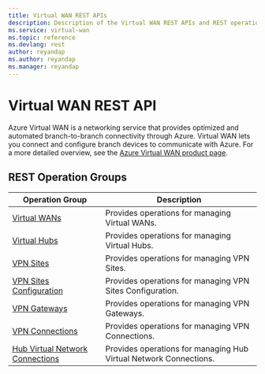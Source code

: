 ```yaml
---
title: Virtual WAN REST APIs
description: Description of the Virtual WAN REST APIs and REST operation groups.
ms.service: virtual-wan
ms.topic: reference
ms.devlang: rest
author: reyandap 
ms.author: reyandap 
ms.manager: reyandap
---
```


# Virtual WAN REST API

Azure Virtual WAN is a networking service that provides optimized and automated branch-to-branch connectivity through Azure. Virtual WAN lets you connect and configure branch devices to communicate with Azure. For a more detailed overview, see the [Azure Virtual WAN product page](https://go.microsoft.com/fwlink/p/?LinkId=2004389).

## REST Operation Groups 

|Operation Group|Description|
|---|---|
|[Virtual WANs](xref:management.azure.com.virtualwan.virtualwans)   |Provides operations for managing Virtual WANs.|
|[Virtual Hubs](xref:management.azure.com.virtualwan.virtualhubs)   | Provides operations for managing Virtual Hubs.|
|[VPN Sites](xref:management.azure.com.virtualwan.vpnsites)  |Provides operations for managing VPN Sites.|
|[VPN Sites Configuration](xref:management.azure.com.virtualwan.vpnsitesconfiguration)   |Provides operations for managing VPN Sites Configuration.|
|[VPN Gateways](xref:management.azure.com.virtualwan.vpngateways)  |Provides operations for managing VPN Gateways.|
|[VPN Connections](xref:management.azure.com.virtualwan.vpnconnections)   | Provides operations for managing VPN Connections.|
|[Hub Virtual Network Connections](xref:management.azure.com.virtualwan.hubvirtualnetworkconnections) |Provides operations for managing Hub Virtual Network Connections.|
